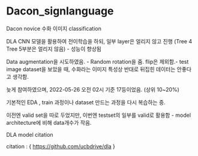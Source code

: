 # Dacon_signlanguage

Dacon novice 수화 이미지 classification 

DLA CNN 모델을 활용하여 전이학습을 하되, 일부 layer은 얼리지 않고 진행 (Tree 4 Tree 5부분은 얼리지 않음) - 성능이 향상됨 

Data augmentation을 시도하였음. - Random rotation을 줌. flip은 제외함.- test image dataset을 보았을 때, 수화라는 이미지 특성상 반대로 뒤집힌 데이터는 안좋다고 생각함.

늦게 참여하였으며, 2022-05-26 오전 02시 기준 17등이었음. (상위 10~20%)

기본적인 EDA , train 과정이나 dataset 만드는 과정을 다시 복습하는 중. 


이전엔 valid set을 따로 두었지만, 이번엔 testset의 일부를 valid로 활용함 - model architecture에 비해 data개수가 작음.


DLA model citation 

citation : 
{
https://github.com/ucbdrive/dla
}
